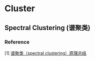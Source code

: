 # Cluster

## Spectral Clustering (谱聚类)

### Reference
[1] [谱聚类（spectral clustering）原理总结](https://www.cnblogs.com/pinard/p/6221564.html)

